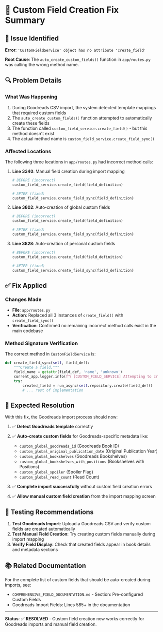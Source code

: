 # 🔧 Custom Field Creation Fix Summary

## 🚨 Issue Identified
**Error**: `'CustomFieldService' object has no attribute 'create_field'`

**Root Cause**: The `auto_create_custom_fields()` function in `app/routes.py` was calling the wrong method name.

## 🔍 Problem Details

### What Was Happening
1. During Goodreads CSV import, the system detected template mappings that required custom fields
2. The `auto_create_custom_fields()` function attempted to automatically create these fields
3. The function called `custom_field_service.create_field()` - but this method doesn't exist
4. The actual method name is `custom_field_service.create_field_sync()`

### Affected Locations
The following three locations in `app/routes.py` had incorrect method calls:

1. **Line 3340**: Manual field creation during import mapping
   ```python
   # BEFORE (incorrect)
   custom_field_service.create_field(field_definition)
   
   # AFTER (fixed)
   custom_field_service.create_field_sync(field_definition)
   ```

2. **Line 3802**: Auto-creation of global custom fields
   ```python
   # BEFORE (incorrect)
   custom_field_service.create_field(field_definition)
   
   # AFTER (fixed)  
   custom_field_service.create_field_sync(field_definition)
   ```

3. **Line 3828**: Auto-creation of personal custom fields
   ```python
   # BEFORE (incorrect)
   custom_field_service.create_field(field_definition)
   
   # AFTER (fixed)
   custom_field_service.create_field_sync(field_definition)
   ```

## ✅ Fix Applied

### Changes Made
- **File**: `app/routes.py`
- **Action**: Replaced all 3 instances of `create_field()` with `create_field_sync()`
- **Verification**: Confirmed no remaining incorrect method calls exist in the main codebase

### Method Signature Verification
The correct method in `CustomFieldService` is:
```python
def create_field_sync(self, field_def):
    """Create a field."""
    field_name = getattr(field_def, 'name', 'unknown')
    current_app.logger.info(f"ℹ️ [CUSTOM_FIELD_SERVICE] Attempting to create custom field '{field_name}'...")
    try:
        created_field = run_async(self.repository.create(field_def))
        # ... rest of implementation
```

## 🎯 Expected Resolution

With this fix, the Goodreads import process should now:

1. ✅ **Detect Goodreads template** correctly
2. ✅ **Auto-create custom fields** for Goodreads-specific metadata like:
   - `custom_global_goodreads_id` (Goodreads Book ID)
   - `custom_global_original_publication_date` (Original Publication Year)
   - `custom_global_bookshelves` (Goodreads Bookshelves)
   - `custom_global_bookshelves_with_positions` (Bookshelves with Positions)
   - `custom_global_spoiler` (Spoiler Flag)
   - `custom_global_read_count` (Read Count)

3. ✅ **Complete import successfully** without custom field creation errors
4. ✅ **Allow manual custom field creation** from the import mapping screen

## 🧪 Testing Recommendations

1. **Test Goodreads Import**: Upload a Goodreads CSV and verify custom fields are created automatically
2. **Test Manual Field Creation**: Try creating custom fields manually during import mapping
3. **Verify Field Display**: Check that created fields appear in book details and metadata sections

## 📚 Related Documentation

For the complete list of custom fields that should be auto-created during imports, see:
- `COMPREHENSIVE_FIELD_DOCUMENTATION.md` - Section: Pre-configured Custom Fields
- Goodreads Import Fields: Lines 585+ in the documentation

---

**Status**: ✅ **RESOLVED** - Custom field creation now works correctly for Goodreads imports and manual field creation.
